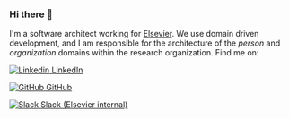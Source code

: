 ### Hi there 👋

<!--
**arronharden-els/arronharden-els** is a ✨ _special_ ✨ repository because its `README.md` (this file) appears on your GitHub profile.

Here are some ideas to get you started:

- 🔭 I’m currently working on ...
- 🌱 I’m currently learning ...
- 👯 I’m looking to collaborate on ...
- 🤔 I’m looking for help with ...
- 💬 Ask me about ...
- 📫 How to reach me: ...
- 😄 Pronouns: ...
- ⚡ Fun fact: ...
-->

I'm a software architect working for [Elsevier](https://www.elsevier.com/). We use domain driven development, and I am responsible for the architecture of the _person_ and _organization_ domains within the research organization. Find me on:

[![Linkedin](https://user-images.githubusercontent.com/60709007/158411143-9a8f483a-87e2-4a31-8a1f-71f1e0808270.png) LinkedIn](https://www.linkedin.com/in/arronharden)

[![GitHub](https://user-images.githubusercontent.com/60709007/158411138-05b97588-4a25-4d3d-8d00-a8609d2d3285.png) GitHub](https://github.com/arronharden-els)

[![Slack](https://user-images.githubusercontent.com/60709007/158412261-45cf5f05-7c37-4ac7-ac2c-cfb76f74006c.png) Slack (Elsevier internal)](https://app.slack.com/client/TH0BPQHNY/CH1EURP1D/user_profile/WR35EUUPR)

